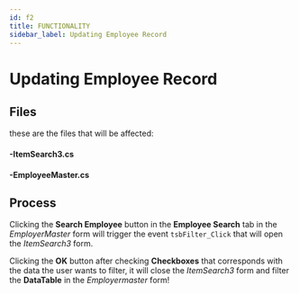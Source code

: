 ```yaml
---
id: f2
title: FUNCTIONALITY
sidebar_label: Updating Employee Record 
---
```

# Updating Employee Record

## Files
these are the files that will be affected:

#### -ItemSearch3.cs
#### -EmployeeMaster.cs

## Process
Clicking the  **Search Employee** button in the **Employee Search** tab in the _EmployerMaster_ form will trigger the event `tsbFilter_Click` that will open the _ItemSearch3_ form.

Clicking the **OK** button after checking **Checkboxes** that corresponds with the data the user wants to filter, it  will close the _ItemSearch3_ form and filter the **DataTable** in the _Employermaster_ form!